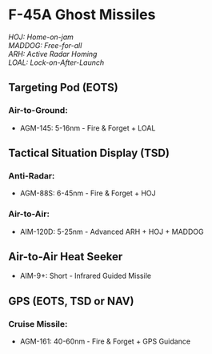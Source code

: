 # F-45A Ghost Missiles

_HOJ: Home-on-jam  
MADDOG: Free-for-all  
ARH: Active Radar Homing  
LOAL: Lock-on-After-Launch_

## **Targeting Pod (EOTS)**

### **Air-to-Ground:**

- AGM-145: 5-16nm - Fire & Forget + LOAL

## **Tactical Situation Display (TSD)**

### **Anti-Radar:**

- AGM-88S: 6-45nm - Fire & Forget + HOJ

### **Air-to-Air:**

- AIM-120D: 5-25nm - Advanced ARH + HOJ + MADDOG

## **Air-to-Air Heat Seeker**

- AIM-9+: Short - Infrared Guided Missile

## **GPS (EOTS, TSD or NAV)**

### **Cruise Missile:**

- AGM-161: 40-60nm - Fire & Forget + GPS Guidance
